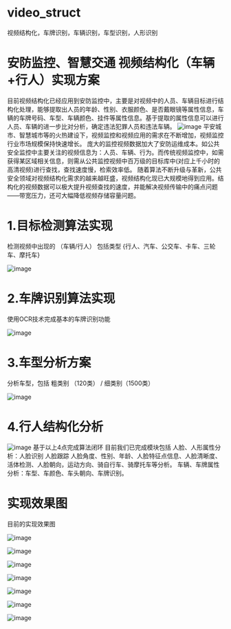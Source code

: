 # video_struct
视频结构化，车牌识别，车辆识别，车型识别，人形识别
# 安防监控、智慧交通 视频结构化（车辆+行人）实现方案
 目前视频结构化已经应用到安防监控中，主要是对视频中的人员、车辆目标进行结构化处理，能够提取出人员的年龄、性别、衣服颜色、是否戴眼镜等属性信息，车辆的车牌号码、车型、车辆颜色、挂件等属性信息。基于提取的属性信息可以进行人员、车辆的进一步比对分析，确定违法犯罪人员和违法车辆。
 ![image](https://github.com/user-attachments/assets/1bc9e3b9-e9ce-4f1c-aef8-8820d71e9146)
平安城市、智慧城市等的火热建设下，视频监控和视频应用的需求在不断增加，视频监控行业市场规模保持快速增长。
庞大的监控视频数据加大了安防运维成本。如公共安全监控中主要关注的视频信息为：人员、车辆、行为。而传统视频监控中，如需获得某区域相关信息，则需从公共监控视频中百万级的目标库中(对应上千小时的高清视频)进行查找，查找速度慢，检索效率低。
随着算法不断升级与革新，公共安全领域对视频结构化需求的越来越旺盛，视频结构化现已大规模地得到应用。结构化的视频数据可以极大提升视频查找的速度，并能解决视频传输中的痛点问题——带宽压力，还可大幅降低视频存储容量问题。
# 1.目标检测算法实现
检测视频中出现的 （车辆/行人） 包括类型 {行人、汽车、公交车、卡车、三轮车、摩托车}

![image](https://github.com/user-attachments/assets/e5714f66-8f72-4c8a-a8c7-28c3d42d4951)
# 2.车牌识别算法实现
使用OCR技术完成基本的车牌识别功能

![image](https://github.com/user-attachments/assets/dbdb72e8-f313-4310-91fa-f8bdacfd8576)
# 3.车型分析方案
分析车型，包括 粗类别 （120类） / 细类别（1500类）

![image](https://github.com/user-attachments/assets/71c8a9ce-b901-4ce8-b848-e1317b0db0eb)
# 4.行人结构化分析

![image](https://github.com/user-attachments/assets/26055cd2-718b-409e-a3b4-2a4497daf898)
基于以上4点完成算法闭环
目前我们已完成模块包括
人脸、人形属性分析：人脸识别 人脸跟踪 人脸角度、性别、年龄、人脸特征点信息、人脸清晰度、活体检测、人脸朝向，运动方向、骑自行车、骑摩托车等分析。
车辆、车牌属性分析：车型、车颜色、车头朝向、车牌识别。
# 实现效果图
目前的实现效果图


![image](https://github.com/user-attachments/assets/962f562a-5046-4b14-9f5e-aa7b0951b748)

![image](https://github.com/user-attachments/assets/11b12f8f-142c-4afb-af9d-cb2bbcc353fb)

![image](https://github.com/user-attachments/assets/b1c5dc76-e351-4616-bf86-13c4cf05afe5)

![image](https://github.com/user-attachments/assets/5e8c523d-d543-4140-a1ee-25cf0b426e41)

![image](https://github.com/user-attachments/assets/731ed83f-3865-4b88-8df9-d564681ebb88)

![image](https://github.com/user-attachments/assets/412d58c7-682d-4177-b9c8-dea209afd283)

![image](https://github.com/user-attachments/assets/7776f90b-8746-4cb7-abd9-8ecd95ee3eb0)
